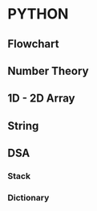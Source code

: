 #                                              PYTHON
##          Flowchart
##          Number Theory
##          1D - 2D Array
##          String
##          DSA
###            Stack
###            Dictionary



